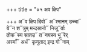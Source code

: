 +++
title = "०५ अव क्षिप"

+++
अ᳓व क्षिप दिवो᳓ अ᳓श्मानम् उच्चा᳓  
ये᳓न श᳓त्रुम् मन्दसानो᳓ निजू᳓र्वाः  
तोक᳓स्य सातउ᳓ त᳓नयस्य भू᳓रेर्  
अस्माँ᳓ अर्धं᳓ कृणुताद् इन्द्र गो᳓नाम्